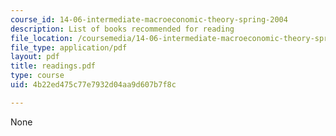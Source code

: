 ```yaml
---
course_id: 14-06-intermediate-macroeconomic-theory-spring-2004
description: List of books recommended for reading
file_location: /coursemedia/14-06-intermediate-macroeconomic-theory-spring-2004/4b22ed475c77e7932d04aa9d607b7f8c_readings.pdf
file_type: application/pdf
layout: pdf
title: readings.pdf
type: course
uid: 4b22ed475c77e7932d04aa9d607b7f8c

---
```

None